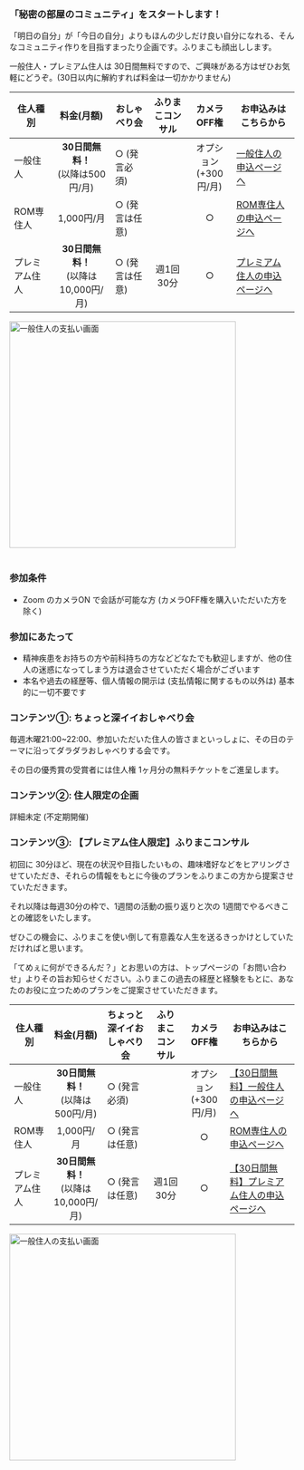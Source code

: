 
### 「秘密の部屋のコミュニティ」をスタートします！
「明日の自分」が「今日の自分」よりもほんの少しだけ良い自分になれる、そんなコミュニティ作りを目指すまったり企画です。ふりまこも顔出しします。

一般住人・プレミアム住人は 30日間無料ですので、ご興味がある方はぜひお気軽にどうぞ。(30日以内に解約すれば料金は一切かかりません)
<br>

|住人種別|料金(月額)|おしゃべり会|ふりまこコンサル|カメラOFF権|お申込みはこちらから|
|---|:---:|---|:---:|:---:|---|
|一般住人|<b>30日間無料！</b><br>(以降は500円/月)|○ (発言必須)||オプション<br>(+300円/月)|<a target="_blank" class="button is-small is-primary is-light" href="https://buy.stripe.com/dR66oDgfj2qlfIYaEE">一般住人の申込ページへ</button>|
|ROM専住人|1,000円/月|○ (発言は任意)||○|<a target="_blank" class="button is-small is-primary is-light" href="https://buy.stripe.com/eVadR57IN1mh8gw4gh">ROM専住人の申込ページへ</button>|
|プレミアム住人|<b>30日間無料！</b><br>(以降は10,000円/月)|○ (発言は任意)|週1回 30分|○|<a target="_blank" class="button is-small is-primary is-light" href="https://buy.stripe.com/eVacN12ot9SNaoE5km">プレミアム住人の申込ページへ</button>|

<img src="/images/community/view_payment_normal.png" alt="一般住人の支払い画面" width="400"/>
<br>
<br>

### 参加条件
- Zoom のカメラON で会話が可能な方 (カメラOFF権を購入いただいた方を除く)


### 参加にあたって
- 精神疾患をお持ちの方や前科持ちの方などどなたでも歓迎しますが、他の住人の迷惑になってしまう方は退会させていただく場合がございます
- 本名や過去の経歴等、個人情報の開示は (支払情報に関するもの以外は) 基本的に一切不要です


### コンテンツ①: ちょっと深イイおしゃべり会
毎週木曜21:00~22:00、参加いただいた住人の皆さまといっしょに、その日のテーマに沿ってダラダラおしゃべりする会です。

その日の優秀賞の受賞者には住人権 1ヶ月分の無料チケットをご進呈します。


### コンテンツ②: 住人限定の企画
詳細未定 (不定期開催)


### コンテンツ③: 【プレミアム住人限定】ふりまこコンサル
初回に 30分ほど、現在の状況や目指したいもの、趣味嗜好などをヒアリングさせていただき、それらの情報をもとに今後のプランをふりまこの方から提案させていただきます。

それ以降は毎週30分の枠で、1週間の活動の振り返りと次の 1週間でやるべきことの確認をいたします。

ぜひこの機会に、ふりまこを使い倒して有意義な人生を送るきっかけとしていただければと思います。

「てめぇに何ができるんだ？」とお思いの方は、トップページの「お問い合わせ」よりその旨お知らせください。ふりまこの過去の経歴と経験をもとに、あなたのお役に立つためのプランをご提案させていただきます。
<br>

|住人種別|料金(月額)|ちょっと深イイおしゃべり会|ふりまこコンサル|カメラOFF権|お申込みはこちらから|
|---|:---:|---|:---:|:---:|---|
|一般住人|<b>30日間無料！</b><br>(以降は500円/月)|○ (発言必須)||オプション<br>(+300円/月)|<a target="_blank" class="button is-small is-primary is-light" href="https://buy.stripe.com/dR66oDgfj2qlfIYaEE">【30日間無料】一般住人の申込ページへ</button>|
|ROM専住人|1,000円/月|○ (発言は任意)||○|<a target="_blank" class="button is-small is-primary is-light" href="https://buy.stripe.com/eVadR57IN1mh8gw4gh">ROM専住人の申込ページへ</button>|
|プレミアム住人|<b>30日間無料！</b><br>(以降は10,000円/月)|○ (発言は任意)|週1回 30分|○|<a target="_blank" class="button is-small is-primary is-light" href="https://buy.stripe.com/eVacN12ot9SNaoE5km">【30日間無料】プレミアム住人の申込ページへ</button>|

<img src="/images/community/view_payment_normal.png" alt="一般住人の支払い画面" width="400"/>
